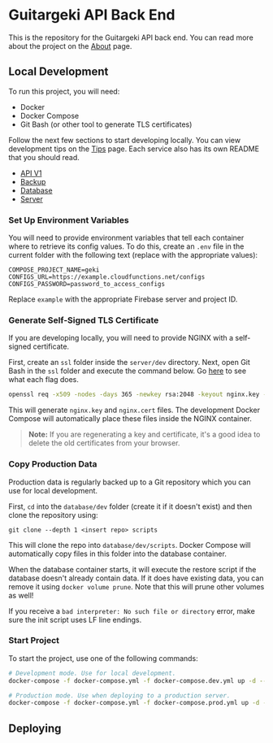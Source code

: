 # Guitargeki API Back End

This is the repository for the Guitargeki API back end. You can read more about the project on the [About](./docs/About.md) page.

## Local Development

To run this project, you will need:

 - Docker
 - Docker Compose
 - Git Bash (or other tool to generate TLS certificates)

Follow the next few sections to start developing locally. You can view development tips on the [Tips](./docs/Tips.md) page. Each service also has its own README that you should read.

 - [API V1](./api-v1/README.md)
 - [Backup](./backup/README.md)
 - [Database](./database/README.md)
 - [Server](./server/README.md)

### Set Up Environment Variables

You will need to provide environment variables that tell each container where to retrieve its config values. To do this, create an `.env` file in the current folder with the following text (replace with the appropriate values):

```
COMPOSE_PROJECT_NAME=geki
CONFIGS_URL=https://example.cloudfunctions.net/configs
CONFIGS_PASSWORD=password_to_access_configs
```

Replace `example` with the appropriate Firebase server and project ID.

### Generate Self-Signed TLS Certificate

If you are developing locally, you will need to provide NGINX with a self-signed certificate.

First, create an `ssl` folder inside the `server/dev` directory. Next, open Git Bash in the `ssl` folder and execute the command below. Go [here](https://scmquest.com/nginx-docker-container-with-https-protocol/) to see what each flag does.


```cmd
openssl req -x509 -nodes -days 365 -newkey rsa:2048 -keyout nginx.key -out nginx.crt
```

This will generate `nginx.key` and `nginx.cert` files. The development Docker Compose will automatically place these files inside the NGINX container.

>**Note:** If you are regenerating a key and certificate, it's a good idea to delete the old certificates from your browser.

### Copy Production Data

Production data is regularly backed up to a Git repository which you can use for local development.

First, `cd` into the `database/dev` folder (create it if it doesn't exist) and then clone the repository using:

```
git clone --depth 1 <insert repo> scripts
```

This will clone the repo into `database/dev/scripts`. Docker Compose will automatically copy files in this folder into the database container.

When the database container starts, it will execute the restore script if the database doesn't already contain data. If it does have existing data, you can remove it using `docker volume prune`. Note that this will prune other volumes as well!

If you receive a `bad interpreter: No such file or directory` error, make sure the init script uses LF line endings.

### Start Project

To start the project, use one of the following commands:

```sh
# Development mode. Use for local development.
docker-compose -f docker-compose.yml -f docker-compose.dev.yml up -d --build

# Production mode. Use when deploying to a production server.
docker-compose -f docker-compose.yml -f docker-compose.prod.yml up -d --build
```

## Deploying